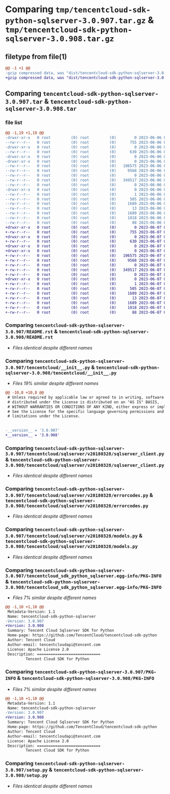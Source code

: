 # Comparing `tmp/tencentcloud-sdk-python-sqlserver-3.0.907.tar.gz` & `tmp/tencentcloud-sdk-python-sqlserver-3.0.908.tar.gz`

## filetype from file(1)

```diff
@@ -1 +1 @@
-gzip compressed data, was "dist/tencentcloud-sdk-python-sqlserver-3.0.907.tar", last modified: Tue Jun  6 02:33:54 2023, max compression
+gzip compressed data, was "dist/tencentcloud-sdk-python-sqlserver-3.0.908.tar", last modified: Wed Jun  7 00:31:21 2023, max compression
```

## Comparing `tencentcloud-sdk-python-sqlserver-3.0.907.tar` & `tencentcloud-sdk-python-sqlserver-3.0.908.tar`

### file list

```diff
@@ -1,19 +1,19 @@
-drwxr-xr-x   0 root         (0) root         (0)        0 2023-06-06 02:33:54.000000 tencentcloud-sdk-python-sqlserver-3.0.907/
--rw-r--r--   0 root         (0) root         (0)      755 2023-06-06 02:33:54.000000 tencentcloud-sdk-python-sqlserver-3.0.907/README.rst
-drwxr-xr-x   0 root         (0) root         (0)        0 2023-06-06 02:33:54.000000 tencentcloud-sdk-python-sqlserver-3.0.907/tencentcloud/
--rw-r--r--   0 root         (0) root         (0)      630 2023-06-06 02:33:54.000000 tencentcloud-sdk-python-sqlserver-3.0.907/tencentcloud/__init__.py
-drwxr-xr-x   0 root         (0) root         (0)        0 2023-06-06 02:33:54.000000 tencentcloud-sdk-python-sqlserver-3.0.907/tencentcloud/sqlserver/
-drwxr-xr-x   0 root         (0) root         (0)        0 2023-06-06 02:33:54.000000 tencentcloud-sdk-python-sqlserver-3.0.907/tencentcloud/sqlserver/v20180328/
--rw-r--r--   0 root         (0) root         (0)   106575 2023-06-06 02:33:54.000000 tencentcloud-sdk-python-sqlserver-3.0.907/tencentcloud/sqlserver/v20180328/sqlserver_client.py
--rw-r--r--   0 root         (0) root         (0)     9568 2023-06-06 02:33:54.000000 tencentcloud-sdk-python-sqlserver-3.0.907/tencentcloud/sqlserver/v20180328/errorcodes.py
--rw-r--r--   0 root         (0) root         (0)        0 2023-06-06 02:33:54.000000 tencentcloud-sdk-python-sqlserver-3.0.907/tencentcloud/sqlserver/v20180328/__init__.py
--rw-r--r--   0 root         (0) root         (0)   349517 2023-06-06 02:33:54.000000 tencentcloud-sdk-python-sqlserver-3.0.907/tencentcloud/sqlserver/v20180328/models.py
--rw-r--r--   0 root         (0) root         (0)        0 2023-06-06 02:33:54.000000 tencentcloud-sdk-python-sqlserver-3.0.907/tencentcloud/sqlserver/__init__.py
-drwxr-xr-x   0 root         (0) root         (0)        0 2023-06-06 02:33:54.000000 tencentcloud-sdk-python-sqlserver-3.0.907/tencentcloud_sdk_python_sqlserver.egg-info/
--rw-r--r--   0 root         (0) root         (0)        1 2023-06-06 02:33:54.000000 tencentcloud-sdk-python-sqlserver-3.0.907/tencentcloud_sdk_python_sqlserver.egg-info/dependency_links.txt
--rw-r--r--   0 root         (0) root         (0)      505 2023-06-06 02:33:54.000000 tencentcloud-sdk-python-sqlserver-3.0.907/tencentcloud_sdk_python_sqlserver.egg-info/SOURCES.txt
--rw-r--r--   0 root         (0) root         (0)     1689 2023-06-06 02:33:54.000000 tencentcloud-sdk-python-sqlserver-3.0.907/tencentcloud_sdk_python_sqlserver.egg-info/PKG-INFO
--rw-r--r--   0 root         (0) root         (0)       13 2023-06-06 02:33:54.000000 tencentcloud-sdk-python-sqlserver-3.0.907/tencentcloud_sdk_python_sqlserver.egg-info/top_level.txt
--rw-r--r--   0 root         (0) root         (0)     1689 2023-06-06 02:33:54.000000 tencentcloud-sdk-python-sqlserver-3.0.907/PKG-INFO
--rw-r--r--   0 root         (0) root         (0)     1018 2023-06-06 02:33:54.000000 tencentcloud-sdk-python-sqlserver-3.0.907/setup.py
--rw-r--r--   0 root         (0) root         (0)       88 2023-06-06 02:33:54.000000 tencentcloud-sdk-python-sqlserver-3.0.907/setup.cfg
+drwxr-xr-x   0 root         (0) root         (0)        0 2023-06-07 00:31:21.000000 tencentcloud-sdk-python-sqlserver-3.0.908/
+-rw-r--r--   0 root         (0) root         (0)      755 2023-06-07 00:31:21.000000 tencentcloud-sdk-python-sqlserver-3.0.908/README.rst
+drwxr-xr-x   0 root         (0) root         (0)        0 2023-06-07 00:31:21.000000 tencentcloud-sdk-python-sqlserver-3.0.908/tencentcloud/
+-rw-r--r--   0 root         (0) root         (0)      630 2023-06-07 00:31:21.000000 tencentcloud-sdk-python-sqlserver-3.0.908/tencentcloud/__init__.py
+drwxr-xr-x   0 root         (0) root         (0)        0 2023-06-07 00:31:21.000000 tencentcloud-sdk-python-sqlserver-3.0.908/tencentcloud/sqlserver/
+drwxr-xr-x   0 root         (0) root         (0)        0 2023-06-07 00:31:21.000000 tencentcloud-sdk-python-sqlserver-3.0.908/tencentcloud/sqlserver/v20180328/
+-rw-r--r--   0 root         (0) root         (0)   106575 2023-06-07 00:31:21.000000 tencentcloud-sdk-python-sqlserver-3.0.908/tencentcloud/sqlserver/v20180328/sqlserver_client.py
+-rw-r--r--   0 root         (0) root         (0)     9568 2023-06-07 00:31:21.000000 tencentcloud-sdk-python-sqlserver-3.0.908/tencentcloud/sqlserver/v20180328/errorcodes.py
+-rw-r--r--   0 root         (0) root         (0)        0 2023-06-07 00:31:21.000000 tencentcloud-sdk-python-sqlserver-3.0.908/tencentcloud/sqlserver/v20180328/__init__.py
+-rw-r--r--   0 root         (0) root         (0)   349517 2023-06-07 00:31:21.000000 tencentcloud-sdk-python-sqlserver-3.0.908/tencentcloud/sqlserver/v20180328/models.py
+-rw-r--r--   0 root         (0) root         (0)        0 2023-06-07 00:31:21.000000 tencentcloud-sdk-python-sqlserver-3.0.908/tencentcloud/sqlserver/__init__.py
+drwxr-xr-x   0 root         (0) root         (0)        0 2023-06-07 00:31:21.000000 tencentcloud-sdk-python-sqlserver-3.0.908/tencentcloud_sdk_python_sqlserver.egg-info/
+-rw-r--r--   0 root         (0) root         (0)        1 2023-06-07 00:31:21.000000 tencentcloud-sdk-python-sqlserver-3.0.908/tencentcloud_sdk_python_sqlserver.egg-info/dependency_links.txt
+-rw-r--r--   0 root         (0) root         (0)      505 2023-06-07 00:31:21.000000 tencentcloud-sdk-python-sqlserver-3.0.908/tencentcloud_sdk_python_sqlserver.egg-info/SOURCES.txt
+-rw-r--r--   0 root         (0) root         (0)     1689 2023-06-07 00:31:21.000000 tencentcloud-sdk-python-sqlserver-3.0.908/tencentcloud_sdk_python_sqlserver.egg-info/PKG-INFO
+-rw-r--r--   0 root         (0) root         (0)       13 2023-06-07 00:31:21.000000 tencentcloud-sdk-python-sqlserver-3.0.908/tencentcloud_sdk_python_sqlserver.egg-info/top_level.txt
+-rw-r--r--   0 root         (0) root         (0)     1689 2023-06-07 00:31:21.000000 tencentcloud-sdk-python-sqlserver-3.0.908/PKG-INFO
+-rw-r--r--   0 root         (0) root         (0)     1018 2023-06-07 00:31:21.000000 tencentcloud-sdk-python-sqlserver-3.0.908/setup.py
+-rw-r--r--   0 root         (0) root         (0)       88 2023-06-07 00:31:21.000000 tencentcloud-sdk-python-sqlserver-3.0.908/setup.cfg
```

### Comparing `tencentcloud-sdk-python-sqlserver-3.0.907/README.rst` & `tencentcloud-sdk-python-sqlserver-3.0.908/README.rst`

 * *Files identical despite different names*

### Comparing `tencentcloud-sdk-python-sqlserver-3.0.907/tencentcloud/__init__.py` & `tencentcloud-sdk-python-sqlserver-3.0.908/tencentcloud/__init__.py`

 * *Files 19% similar despite different names*

```diff
@@ -10,8 +10,8 @@
 # Unless required by applicable law or agreed to in writing, software
 # distributed under the License is distributed on an "AS IS" BASIS,
 # WITHOUT WARRANTIES OR CONDITIONS OF ANY KIND, either express or implied.
 # See the License for the specific language governing permissions and
 # limitations under the License.
 
 
-__version__ = '3.0.907'
+__version__ = '3.0.908'
```

### Comparing `tencentcloud-sdk-python-sqlserver-3.0.907/tencentcloud/sqlserver/v20180328/sqlserver_client.py` & `tencentcloud-sdk-python-sqlserver-3.0.908/tencentcloud/sqlserver/v20180328/sqlserver_client.py`

 * *Files identical despite different names*

### Comparing `tencentcloud-sdk-python-sqlserver-3.0.907/tencentcloud/sqlserver/v20180328/errorcodes.py` & `tencentcloud-sdk-python-sqlserver-3.0.908/tencentcloud/sqlserver/v20180328/errorcodes.py`

 * *Files identical despite different names*

### Comparing `tencentcloud-sdk-python-sqlserver-3.0.907/tencentcloud/sqlserver/v20180328/models.py` & `tencentcloud-sdk-python-sqlserver-3.0.908/tencentcloud/sqlserver/v20180328/models.py`

 * *Files identical despite different names*

### Comparing `tencentcloud-sdk-python-sqlserver-3.0.907/tencentcloud_sdk_python_sqlserver.egg-info/PKG-INFO` & `tencentcloud-sdk-python-sqlserver-3.0.908/tencentcloud_sdk_python_sqlserver.egg-info/PKG-INFO`

 * *Files 7% similar despite different names*

```diff
@@ -1,10 +1,10 @@
 Metadata-Version: 1.1
 Name: tencentcloud-sdk-python-sqlserver
-Version: 3.0.907
+Version: 3.0.908
 Summary: Tencent Cloud Sqlserver SDK for Python
 Home-page: https://github.com/TencentCloud/tencentcloud-sdk-python
 Author: Tencent Cloud
 Author-email: tencentcloudapi@tencent.com
 License: Apache License 2.0
 Description: ============================
         Tencent Cloud SDK for Python
```

### Comparing `tencentcloud-sdk-python-sqlserver-3.0.907/PKG-INFO` & `tencentcloud-sdk-python-sqlserver-3.0.908/PKG-INFO`

 * *Files 7% similar despite different names*

```diff
@@ -1,10 +1,10 @@
 Metadata-Version: 1.1
 Name: tencentcloud-sdk-python-sqlserver
-Version: 3.0.907
+Version: 3.0.908
 Summary: Tencent Cloud Sqlserver SDK for Python
 Home-page: https://github.com/TencentCloud/tencentcloud-sdk-python
 Author: Tencent Cloud
 Author-email: tencentcloudapi@tencent.com
 License: Apache License 2.0
 Description: ============================
         Tencent Cloud SDK for Python
```

### Comparing `tencentcloud-sdk-python-sqlserver-3.0.907/setup.py` & `tencentcloud-sdk-python-sqlserver-3.0.908/setup.py`

 * *Files identical despite different names*

